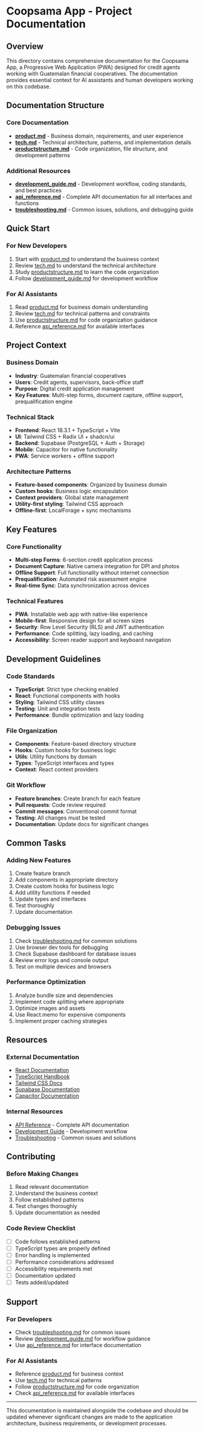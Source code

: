 # Coopsama App - Project Documentation

## Overview

This directory contains comprehensive documentation for the Coopsama App, a Progressive Web Application (PWA) designed for credit agents working with Guatemalan financial cooperatives. The documentation provides essential context for AI assistants and human developers working on this codebase.

## Documentation Structure

### Core Documentation
- **[product.md](./product.md)** - Business domain, requirements, and user experience
- **[tech.md](./tech.md)** - Technical architecture, patterns, and implementation details
- **[productstructure.md](./productstructure.md)** - Code organization, file structure, and development patterns

### Additional Resources
- **[development_guide.md](./development_guide.md)** - Development workflow, coding standards, and best practices
- **[api_reference.md](./api_reference.md)** - Complete API documentation for all interfaces and functions
- **[troubleshooting.md](./troubleshooting.md)** - Common issues, solutions, and debugging guide

## Quick Start

### For New Developers
1. Start with [product.md](./product.md) to understand the business context
2. Review [tech.md](./tech.md) to understand the technical architecture
3. Study [productstructure.md](./productstructure.md) to learn the code organization
4. Follow [development_guide.md](./development_guide.md) for development workflow

### For AI Assistants
1. Read [product.md](./product.md) for business domain understanding
2. Review [tech.md](./tech.md) for technical patterns and constraints
3. Use [productstructure.md](./productstructure.md) for code organization guidance
4. Reference [api_reference.md](./api_reference.md) for available interfaces

## Project Context

### Business Domain
- **Industry**: Guatemalan financial cooperatives
- **Users**: Credit agents, supervisors, back-office staff
- **Purpose**: Digital credit application management
- **Key Features**: Multi-step forms, document capture, offline support, prequalification engine

### Technical Stack
- **Frontend**: React 18.3.1 + TypeScript + Vite
- **UI**: Tailwind CSS + Radix UI + shadcn/ui
- **Backend**: Supabase (PostgreSQL + Auth + Storage)
- **Mobile**: Capacitor for native functionality
- **PWA**: Service workers + offline support

### Architecture Patterns
- **Feature-based components**: Organized by business domain
- **Custom hooks**: Business logic encapsulation
- **Context providers**: Global state management
- **Utility-first styling**: Tailwind CSS approach
- **Offline-first**: LocalForage + sync mechanisms

## Key Features

### Core Functionality
- **Multi-step Forms**: 6-section credit application process
- **Document Capture**: Native camera integration for DPI and photos
- **Offline Support**: Full functionality without internet connection
- **Prequalification**: Automated risk assessment engine
- **Real-time Sync**: Data synchronization across devices

### Technical Features
- **PWA**: Installable web app with native-like experience
- **Mobile-first**: Responsive design for all screen sizes
- **Security**: Row Level Security (RLS) and JWT authentication
- **Performance**: Code splitting, lazy loading, and caching
- **Accessibility**: Screen reader support and keyboard navigation

## Development Guidelines

### Code Standards
- **TypeScript**: Strict type checking enabled
- **React**: Functional components with hooks
- **Styling**: Tailwind CSS utility classes
- **Testing**: Unit and integration tests
- **Performance**: Bundle optimization and lazy loading

### File Organization
- **Components**: Feature-based directory structure
- **Hooks**: Custom hooks for business logic
- **Utils**: Utility functions by domain
- **Types**: TypeScript interfaces and types
- **Context**: React context providers

### Git Workflow
- **Feature branches**: Create branch for each feature
- **Pull requests**: Code review required
- **Commit messages**: Conventional commit format
- **Testing**: All changes must be tested
- **Documentation**: Update docs for significant changes

## Common Tasks

### Adding New Features
1. Create feature branch
2. Add components in appropriate directory
3. Create custom hooks for business logic
4. Add utility functions if needed
5. Update types and interfaces
6. Test thoroughly
7. Update documentation

### Debugging Issues
1. Check [troubleshooting.md](./troubleshooting.md) for common solutions
2. Use browser dev tools for debugging
3. Check Supabase dashboard for database issues
4. Review error logs and console output
5. Test on multiple devices and browsers

### Performance Optimization
1. Analyze bundle size and dependencies
2. Implement code splitting where appropriate
3. Optimize images and assets
4. Use React.memo for expensive components
5. Implement proper caching strategies

## Resources

### External Documentation
- [React Documentation](https://react.dev/)
- [TypeScript Handbook](https://www.typescriptlang.org/docs/)
- [Tailwind CSS Docs](https://tailwindcss.com/docs)
- [Supabase Documentation](https://supabase.com/docs)
- [Capacitor Documentation](https://capacitorjs.com/docs)

### Internal Resources
- [API Reference](./api_reference.md) - Complete API documentation
- [Development Guide](./development_guide.md) - Development workflow
- [Troubleshooting](./troubleshooting.md) - Common issues and solutions

## Contributing

### Before Making Changes
1. Read relevant documentation
2. Understand the business context
3. Follow established patterns
4. Test changes thoroughly
5. Update documentation as needed

### Code Review Checklist
- [ ] Code follows established patterns
- [ ] TypeScript types are properly defined
- [ ] Error handling is implemented
- [ ] Performance considerations addressed
- [ ] Accessibility requirements met
- [ ] Documentation updated
- [ ] Tests added/updated

## Support

### For Developers
- Check [troubleshooting.md](./troubleshooting.md) for common issues
- Review [development_guide.md](./development_guide.md) for workflow guidance
- Use [api_reference.md](./api_reference.md) for interface documentation

### For AI Assistants
- Reference [product.md](./product.md) for business context
- Use [tech.md](./tech.md) for technical patterns
- Follow [productstructure.md](./productstructure.md) for code organization
- Check [api_reference.md](./api_reference.md) for available interfaces

---

This documentation is maintained alongside the codebase and should be updated whenever significant changes are made to the application architecture, business requirements, or development processes.
